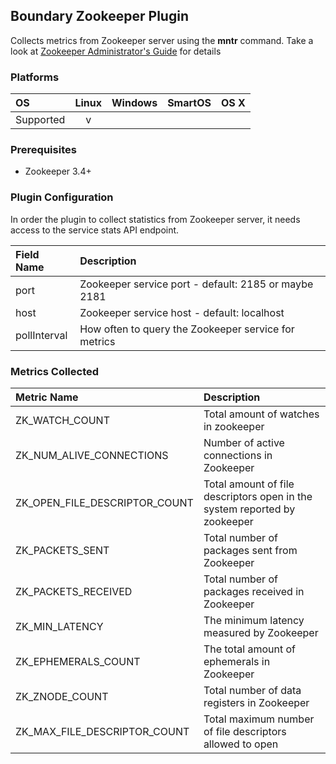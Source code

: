 Boundary Zookeeper Plugin
-----------------------------
Collects metrics from Zookeeper server using the **mntr** command. Take a look at  [Zookeeper Administrator's Guide](http://zookeeper.apache.org/doc/trunk/zookeeperAdmin.html) for details

### Platforms

|     OS    | Linux | Windows | SmartOS | OS X |
|:----------|:-----:|:-------:|:-------:|:----:|
| Supported |   v   |         |         |      |

### Prerequisites

- Zookeeper 3.4+

### Plugin Configuration

In order the plugin to collect statistics from Zookeeper server, it needs access to the service stats API endpoint.

|Field Name     |Description                                         |
|:--------------|:---------------------------------------------------|
|port   |Zookeeper service port -          default: 2185 or maybe 2181     |
|host   |Zookeeper service host -          default: localhost|
|pollInterval   |How often to query the Zookeeper service for metrics|

### Metrics Collected

|Metric Name                  |Description                                                              |
|:----------------------------|:------------------------------------------------------------------------|
|ZK_WATCH_COUNT               |Total amount of watches in zookeeper                                     |
|ZK_NUM_ALIVE_CONNECTIONS     |Number of active connections in Zookeeper                                |
|ZK_OPEN_FILE_DESCRIPTOR_COUNT|Total amount of file descriptors open in the system reported by zookeeper|
|ZK_PACKETS_SENT              |Total number of packages sent from Zookeeper                             |
|ZK_PACKETS_RECEIVED          |Total number of packages received in Zookeeper                           |
|ZK_MIN_LATENCY               |The minimum latency measured by Zookeeper                                |
|ZK_EPHEMERALS_COUNT          |The total amount of ephemerals in Zookeeper                              |
|ZK_ZNODE_COUNT               |Total number of data registers in Zookeeper                              |
|ZK_MAX_FILE_DESCRIPTOR_COUNT |Total maximum number of file descriptors allowed to open                  |

